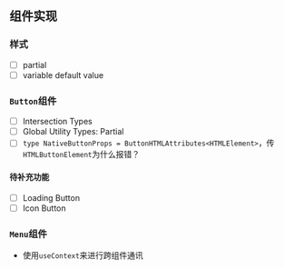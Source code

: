 ## 组件实现
### 样式
* [ ] partial
* [ ] variable default value
### `Button`组件
* [ ] Intersection Types
* [ ] Global Utility Types: Partial<T>
* [ ] `type NativeButtonProps = ButtonHTMLAttributes<HTMLElement>`，传`HTMLButtonElement`为什么报错？

#### 待补充功能
* [ ] Loading Button
* [ ] Icon Button

### `Menu`组件
* 使用`useContext`来进行跨组件通讯
